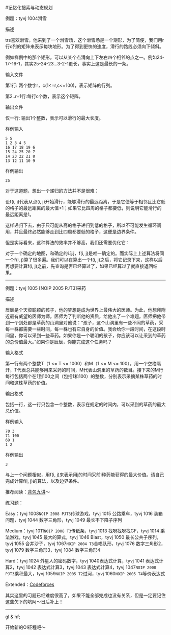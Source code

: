 #记忆化搜索与动态规划

例题：tyvj 1004滑雪

描述

trs喜欢滑雪。他来到了一个滑雪场，这个滑雪场是一个矩形，为了简便，我们用r行c列的矩阵来表示每块地形。为了得到更快的速度，滑行的路线必须向下倾斜。

例如样例中的那个矩形，可以从某个点滑向上下左右四个相邻的点之一。例如24-17-16-1，其实25-24-23...3-2-1更长，事实上这是最长的一条。

输入文件

第1行: 两个数字r，c(1<=r,c<=100)，表示矩阵的行列。

第2..r+1行:每行c个数，表示这个矩阵。

输出文件

仅一行: 输出1个整数，表示可以滑行的最大长度。

样例输入

```
5 5
1 2 3 4 5
16 17 18 19 6
15 24 25 20 7
14 23 22 21 8
13 12 11 10 9
```

样例输出

```
25
```

对于这道题，想出一个递归的方法并不是很难：

设f(i, j)代表从点(i, j)开始滑行，能够滑行的最远距离，于是它便等于相邻且比它低的格子的最远距离的最大值+1；如果它比四周的格子都要低，则说明它能滑行的最远距离是1。

这样递归下去，由于只可能从高的格子递归到低的格子，所以不可能发生循环调用，并且最终必然能够走到比四周都要低的格子，这便是边界条件。

但是实际看来，这种算法的效率并不够高，我们还需要优化它：

对于一个确定的地图，和确定的i与j，f(i, j)是唯一确定的。而实际上上述算法将同一个f(i, j)算了很多遍。我们可以在算出一个f(i, j)之后，将它记录下来，这样以后再想要计算f(i, j)之前，先查询是否已经算过了，如果已经算过了就直接返回结果。

---------

例题：tyvj 1005 [NOIP 2005 PJT3]采药

描述

辰辰是个天资聪颖的孩子，他的梦想是成为世界上最伟大的医师。为此，他想拜附近最有威望的医师为师。医师为了判断他的资质，给他出了一个难题。医师把他带到一个到处都是草药的山洞里对他说：“孩子，这个山洞里有一些不同的草药，采每一株都需要一些时间，每一株也有它自身的价值。我会给你一段时间，在这段时间里，你可以采到一些草药。如果你是一个聪明的孩子，你应该可以让采到的草药的总价值最大。”如果你是辰辰，你能完成这个任务吗？

输入格式

第一行有两个整数T（1 <= T <= 1000）和M（1 <= M <= 100），用一个空格隔开，T代表总共能够用来采药的时间，M代表山洞里的草药的数目。接下来的M行每行包括两个在1到100之间（包括1和100）的整数，分别表示采摘某株草药的时间和这株草药的价值。

输出格式

包括一行，这一行只包含一个整数，表示在规定的时间内，可以采到的草药的最大总价值。

样例输入

```
70 3
71 100
69 1
1 2
```

样例输出

```
3
```

与上一个问题相似，用f(i, j)来表示用j的时间采前i种药能获得的最大价值。请自己完成计算f(i, j)的算法，以及边界条件。

推荐阅读：[背包九讲](https://github.com/tianyicui/pack)～

练习题：

Easy：tyvj 1008`NOIP 2008 PJT3`传球游戏，tyvj 1015 公路乘车，tyvj 1016 装箱问题，tyvj 1044 数字三角形，tyvj 1049 最长不下降子序列

Medium：tyvj 1011`NOIP 2008 T3`传纸条，tyvj 1013 找呀找呀找GF，tyvj 1014 乘法游戏，tyvj 1045 最大的算式，tyvj 1046 Blast，tyvj 1050 最长公共子序列，tyvj 1055 合并沙子，tyvj 1067`NOIP 2004 T3`合唱队形，tyvj 1076 数字三角形2，tyvj 1079 数字三角形3，tyvj 1084 数字三角形4

Hard：tyvj 1024 外星人的密码数字，tyvj 1040表达式计算，tyvj 1041 表达式计算2，tyvj 1042 表达式计算3，tyvj 1043 表达式计算4，tyvj 1047`NOIP 2000 PJT3`乘积最大，tyvj 1059`NOIP 2005 T2`过河，tyvj 1060`NOIP 2005 T4`等价表达式

Extended：[Codeforces](codeforces.com/problemset/tags/dp?order=BY_SOLVED_DESC)

其实这里的习题已经难度很高了，如果不能全部完成也没有关系，但是一定要记住这些欠下的坑阿～日后补上！

---------

gl & hf;

开始新的OI征程吧～
